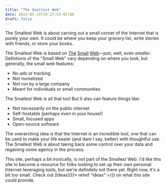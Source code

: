 ```yaml
---
title: "The Smallest Web"
date: 2023-05-31T19:37:53-07:00
draft: false
---
```


The Smallest Web is about carving out a small corner of the Internet that is purely your own. It could be where you keep your grocery list, write stories with friends, or store your books.

The Smallest Web is based on [The](https://benhoyt.com/writings/the-small-web-is-beautiful/) [Small](https://neustadt.fr/essays/the-small-web/) [Web](https://ar.al/2020/08/07/what-is-the-small-web/)&mdash;just, well, even _smaller_. Defintions of the "Small Web" vary depending on where you look, but generally, the small web features:

- No ads or tracking
- Not monetized
- Not run by a large company
- Meant for individuals or small communities

The Smallest Web is all that too! But it also can feature things like:

- Not necessarily on the public internet
- Self-hostable (perhaps even in your house!)
- Small, focused apps
- Open-source software

The overarching idea is that the Internet is an incredible tool, one that can be used to make your life easier (and dare I say, better) with thoughtful use. The Smallest Web is about taking back some control over your data and regaining some agency in the process.

This site, perhaps a bit ironically, is _not_ part of the Smallest Web. I'd like this site to become a resource for folks looking to set up their own personal Internet-leveraging tools, but we're definitely not there yet. Right now, it's a bit _too_ small. Check out [Ideas]({{< relref "ideas" >}}) on what this site could provide.
